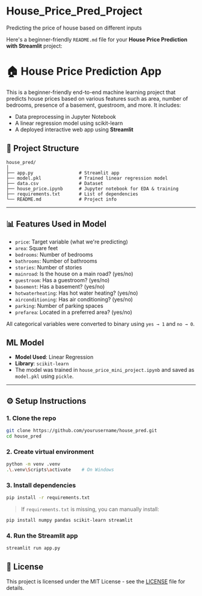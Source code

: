 # House_Price_Pred_Project
Predicting the price of house based on different inputs

Here's a beginner-friendly `README.md` file for your **House Price Prediction with Streamlit** project:


# 🏠 House Price Prediction App

This is a beginner-friendly end-to-end machine learning project that predicts house prices based on various features such as area, number of bedrooms, presence of a basement, guestroom, and more. It includes:

- Data preprocessing in Jupyter Notebook  
- A linear regression model using scikit-learn  
- A deployed interactive web app using **Streamlit**



## 📁 Project Structure

```
house_pred/
│
├── app.py                 # Streamlit app
├── model.pkl              # Trained linear regression model
├── data.csv               # Dataset 
├── house_price.ipynb      # Jupyter notebook for EDA & training
├── requirements.txt       # List of dependencies
└── README.md              # Project info
```

---

## 📊 Features Used in Model

* `price`: Target variable (what we're predicting)
* `area`: Square feet
* `bedrooms`: Number of bedrooms
* `bathrooms`: Number of bathrooms
* `stories`: Number of stories
* `mainroad`: Is the house on a main road? (yes/no)
* `guestroom`: Has a guestroom? (yes/no)
* `basement`: Has a basement? (yes/no)
* `hotwaterheating`: Has hot water heating? (yes/no)
* `airconditioning`: Has air conditioning? (yes/no)
* `parking`: Number of parking spaces
* `prefarea`: Located in a preferred area? (yes/no)

All categorical variables were converted to binary using `yes → 1` and `no → 0`.



##  ML Model

* **Model Used**: Linear Regression
* **Library**: `scikit-learn`
* The model was trained in `house_price_mini_project.ipynb` and saved as `model.pkl` using `pickle`.

---

## ⚙️ Setup Instructions

### 1. Clone the repo

```bash
git clone https://github.com/yourusername/house_pred.git
cd house_pred
```

### 2. Create virtual environment

```bash
python -m venv .venv
.\.venv\Scripts\activate    # On Windows
```

### 3. Install dependencies

```bash
pip install -r requirements.txt
```

> If `requirements.txt` is missing, you can manually install:

```bash
pip install numpy pandas scikit-learn streamlit
```

### 4. Run the Streamlit app

```bash
streamlit run app.py
```


## 📜 License

This project is licensed under the MIT License - see the [LICENSE](LICENSE) file for details.


